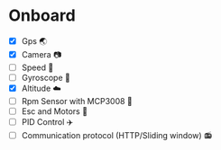 # Onboard

- [x] Gps :earth_asia:
- [x] Camera :camera:
- [ ] Speed :racehorse:
- [ ] Gyroscope :radio_button:
- [x] Altitude :cloud:
- [ ] Rpm Sensor with MCP3008 :repeat:
- [ ] Esc and Motors :rocket:
- [ ] PID Control :airplane:
- [ ] Communication protocol (HTTP/Sliding window) :radio:
